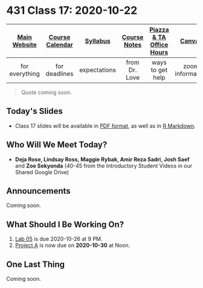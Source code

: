 # 431 Class 17: 2020-10-22

[Main Website](https://thomaselove.github.io/431/) | [Course Calendar](https://thomaselove.github.io/431/calendar.html) | [Syllabus](https://thomaselove.github.io/431-2020-syllabus/) | [Course Notes](https://thomaselove.github.io/431-notes/) | [Piazza & TA Office Hours](https://thomaselove.github.io/431/contact.html) | [Canvas](https://canvas.case.edu) | [Data and Code](https://thomaselove.github.io/431/data_index.html)
:-----------: | :--------------: | :----------: | :---------: | :-------------: | :-----------: | :------------:
for everything | for deadlines | expectations | from Dr. Love | ways to get help | zoom information | for downloads

> Quote coming soon.

## Today's Slides

- Class 17 slides will be available in [PDF format](https://github.com/THOMASELOVE/431-2020/blob/master/classes/class17/431_class-17-slides_2020.pdf), as well as in [R Markdown](https://github.com/THOMASELOVE/431-2020/blob/master/classes/class17/431_class-17-slides_2020.Rmd).

## Who Will We Meet Today?

- **Deja Rose, Lindsay Ross, Maggie Rybak, Amir Reza Sadri, Josh Saef** and **Zoe Sekyonda** (40-45 from the Introductory Student Videos in our Shared Google Drive)

## Announcements

Coming soon.

## What Should I Be Working On?

1. [Lab 05](https://github.com/THOMASELOVE/431-2020/blob/master/labs/lab05/lab05.md) is due 2020-10-26 at 9 PM.
2. [Project A](https://thomaselove.github.io/431-2020-projectA/) is now due on **2020-10-30** at Noon.

## One Last Thing

Coming soon.
